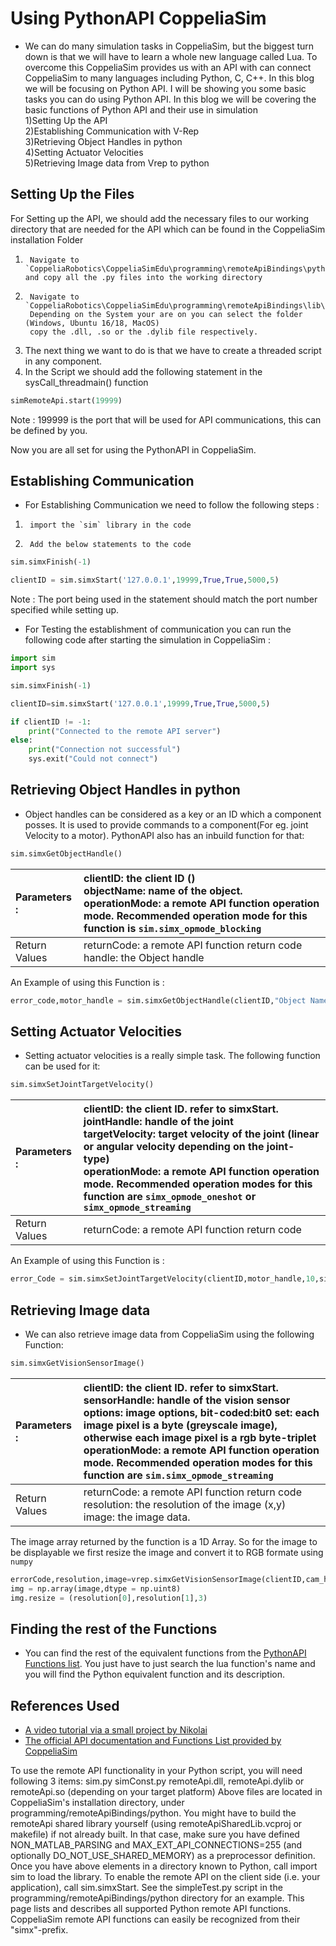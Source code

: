 # Using PythonAPI CoppeliaSim
* We can do many simulation tasks in CoppeliaSim, but the biggest turn down is that we will have to learn a whole new language called Lua. To overcome this CoppeliaSim provides us with an API with can connect CoppeliaSim to many languages including Python, C, C++. In this blog we will be focusing on Python API. I will be showing you some basic tasks you can do using Python API.
In this blog we will be covering the basic functions of Python API and their use in simulation</br>
1)Setting Up the API</br>
2)Establishing Communication with V-Rep</br>
3)Retrieving Object Handles in python</br>
4)Setting Actuator Velocities</br>
5)Retrieving Image data from Vrep to python</br>

 
## Setting Up the Files
For Setting up the API, we should add the necessary files to our working directory that are needed for the API which can be found in the CoppeliaSim installation Folder
1)      Navigate to `CoppeliaRobotics\CoppeliaSimEdu\programming\remoteApiBindings\python\python` and copy all the .py files into the working directory
2)      Navigate to `CoppeliaRobotics\CoppeliaSimEdu\programming\remoteApiBindings\lib\lib`
        Depending on the System your are on you can select the folder (Windows, Ubuntu 16/18, MacOS)
        copy the .dll, .so or the .dylib file respectively.
 
3) The next thing we want to do is that we have to create a threaded script in any component.
4) In the Script we should add the following statement in the sysCall_threadmain() function

```python
simRemoteApi.start(19999)
```

Note : 199999 is the port that will be used for API communications, this can be defined by you.

Now you are all set for using the PythonAPI in CoppeliaSim.
## Establishing Communication
* For Establishing Communication we need to follow the following steps :
1)      import the `sim` library in the code
2)      Add the below statements to the code
```python
sim.simxFinish(-1)

clientID = sim.simxStart('127.0.0.1',19999,True,True,5000,5)
```
Note : The port being used in the statement should match the port number specified while setting up.

* For Testing the establishment of communication you can run the following code after starting the simulation in CoppeliaSim :
```python
import sim
import sys

sim.simxFinish(-1)

clientID=sim.simxStart('127.0.0.1',19999,True,True,5000,5)

if clientID != -1:
    print("Connected to the remote API server")
else:
    print("Connection not successful")
    sys.exit("Could not connect")
```
## Retrieving Object Handles in python
* Object handles can be considered as a key or an ID which a component posses. It is used to provide commands to a component(For eg. joint Velocity to a motor). PythonAPI also has an inbuild function for that:

```python
sim.simxGetObjectHandle()
```

| Parameters : | clientID: the client ID () </br> objectName: name of the object. </br>operationMode: a remote API function operation mode. Recommended operation mode for this function is `sim.simx_opmode_blocking`  |
| :--- | :--- |
|Return Values| returnCode: a remote API function return code </br> handle: the Object handle|

An Example of using this Function is :
```python
error_code,motor_handle = sim.simxGetObjectHandle(clientID,"Object Name in CoppeliaSim", sim.simx_opmode_oneshot_wait)
```
## Setting Actuator Velocities
* Setting actuator velocities is a really simple task. The following function can be used for it:

```python
sim.simxSetJointTargetVelocity()
```
| Parameters : | clientID: the client ID. refer to simxStart.</br>jointHandle: handle of the joint</br>targetVelocity: target velocity of the joint (linear or angular velocity depending on the joint-type)</br>operationMode: a remote API function operation mode. Recommended operation modes for this function are `simx_opmode_oneshot` or `simx_opmode_streaming`   |
| :--- | :--- |
|Return Values| returnCode: a remote API function return code |

An Example of using this Function is :
```python
error_Code = sim.simxSetJointTargetVelocity(clientID,motor_handle,10,sim.simx_opmode_streaming)
```
## Retrieving Image data 
* We can also retrieve image data from CoppeliaSim using the following Function:

```python
sim.simxGetVisionSensorImage()
```
| Parameters : | clientID: the client ID. refer to simxStart.</br>sensorHandle: handle of the vision sensor</br>options: image options, bit-coded:bit0 set: each image pixel is a byte (greyscale image), otherwise each image pixel is a rgb byte-triplet</br>operationMode: a remote API function operation mode. Recommended operation modes for this function are `sim.simx_opmode_streaming` |
| :--- | :--- |
|Return Values| returnCode: a remote API function return code</br>resolution: the resolution of the image (x,y)<br/>image: the image data.  |


The image array returned by the function is a 1D Array. So for the image to be displayable we first resize the image and convert it to RGB formate using `numpy`


```python
errorCode,resolution,image=vrep.simxGetVisionSensorImage(clientID,cam_handle,0,vrep.simx_opmode_streaming)
img = np.array(image,dtype = np.uint8)
img.resize = (resolution[0],resolution[1],3)
```
## Finding the rest of the Functions 
* You can find the rest of the equivalent functions from the [PythonAPI Functions list](https://www.coppeliarobotics.com/helpFiles/en/remoteApiFunctionsPython.htm). You just have to just search the lua function's name and you will find the Python equivalent function and its description. 

## References Used
* [A video tutorial via a small project by Nikolai](https://youtu.be/SQont-mTnfM)</br>
* [The official API documentation and Functions List provided by CoppeliaSim](https://www.coppeliarobotics.com/helpFiles/en/remoteApiFunctionsPython.htm)</br>

To use the remote API functionality in your Python script, you will need following 3 items:
  sim.py
  simConst.py
  remoteApi.dll, remoteApi.dylib or remoteApi.so (depending on your target platform)
Above files are located in CoppeliaSim's installation directory, under programming/remoteApiBindings/python. You might have to build the remoteApi shared library yourself (using remoteApiSharedLib.vcproj or makefile) if not already built. In that case, make sure you have defined NON_MATLAB_PARSING and MAX_EXT_API_CONNECTIONS=255 (and optionally DO_NOT_USE_SHARED_MEMORY) as a preprocessor definition.
Once you have above elements in a directory known to Python, call import sim to load the library. To enable the remote API on the client side (i.e. your application), call sim.simxStart. See the simpleTest.py script in the programming/remoteApiBindings/python directory for an example. This page lists and describes all supported Python remote API functions. CoppeliaSim remote API functions can easily be recognized from their "simx"-prefix.
